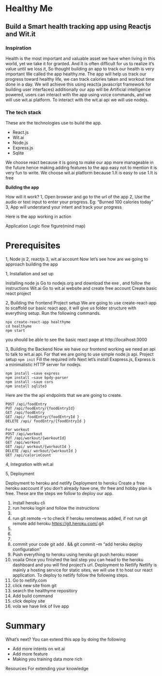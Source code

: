 # Healthy Me
## Build a Smart health tracking app using Reactjs and Wit.it

### Inspiration
Health is the most important and valuable asset we have when living in this world, yet we take it for granted. And It is often difficult for us to realize it’s value until we loss it, So thought building an app to track our health is very important We called the app healthy.me. The app will help us track our progress toward healthy life, we can track calories taken and workout time done in a day. We will achieve this using react(a javascript framework for building user interfaces) additionally our app will be Artificial intelligence powered, users can interact with the app using voice commands, and we will use wit.ai platform. To interact with the wit.ai api we will use nodejs.

### The tech stack
These are the technologies use to build the app.
* React.js
* Wit.ai
* Node.js
* Express.js
* Sqlite

We choose react because it is going to make our app more manageable in the future hence making adding features to the app easy not to mention it is very fun to write.
We choose wit.ai platform because
1.It is easy to use
1.It is free

**Building the app**

How will it work?
1, Open browser and go to the url of the app
2, Use the audio or text input to enter your progress. Eg: “Burned 100 calories today”
3, App will understand your intent and track your progress 

Here is the app working in action

 

Application Logic flow figure(mind map)
 

# Prerequisites 
1, Node js
2, reactjs
3, wit.ai account
Now let’s see how are we going to approach building the app 

1, Installation and set up

Installing node js
Go to nodejs.org and download the exe , and follow the instructions
Wit.ai
Go to wit.ai website and create free account 
Create basic react project


2, Building the frontend
Project setup
We are going to use create-react-app to scaffold our basic react app, it will give us folder structure with everything setup.
Run the following commands.
```
npx create-react-app healthyme
cd healthyme
npm start
````
you should be able to see the basic react page at http://localhost:3000

 


3, Building the Backend
Now we have our frontend working we need an api to talk to wit.ai api. For that we are going to use simple node.js api.
Project setup
`
npm init
` 
Fill the required info
Next let’s install Exapress.js, Express is a minimalistic HTTP server for nodejs.
```
npm install –save express
npm install –save bpdy-parser
npm install –save cors
npm install sqlite3
```

Here are the the api endpoints that we are going to create.
```
POST /api/foodEntry
PUT /api/foodEntry/{foodEntryId}
GET /api/foodEntry
GET /api/ foodEntry/{foodEntryId }
DELETE /api/ foodEntry/{foodEntryId }
```
```
For workout
POST /api/workout
PUT /api/workout/{workoutId}
GET /api/workout
GET /api/ workout/{workoutId }
DELETE /api/ workout/{workoutId }
GET /api/calorieCount
```

4, Integration with wit.ai



5, Deployment


Deployment to heroku and netlify
Deployment to heroku
Create a free heroku aaccount if you don’t already have one, thr free and hobby plan is free.
These are the steps we follow to deploy our app.
1. install heroku cli
2. run heroku login and follow the instructions
3. 
4. run git remote –v to check if heroku remotewas added, if not run git remote add heroku https://git.heroku.com/<heroku-project-name>.git
5. 
6. 
7.
8. commit your code git add . && git commit –m “add heroku deploy configuration”
9. Push everything to heroku using heroku git push heroku maser
10. voaila 
Once you finished the last step you can head to the heroku dashboard and you will find project’s url.
Deployment to Netlify
Netlify is mainly a hosting service for static sites, we will use it to host our react application.
To deploy to netlify follow the following steps.
1.  Go to netlify.com
2. click new site from git
3. search the healthyme repository
4. Add build command 
5. click deploy site
6. vola we have link of live app 

# Summary 



What’s next?
You can extend this app by doing the following 
-	Add more intents on wit.ai
-	Add more feature
-	Making you training data more rich

Resources For extending your knowledge




